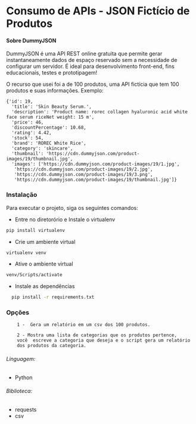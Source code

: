 # Consumo de APIs - JSON Fictício de Produtos

#### Sobre DummyJSON
DummyJSON é uma API REST online gratuita que permite gerar instantaneamente dados de espaço reservado sem a necessidade de configurar um servidor. É ideal para desenvolvimento front-end, fins educacionais, testes e prototipagem!

O recurso que usei foi a de 100 produtos, uma API fictícia que tem 100 produtos e suas informações. Exemplo:

```
{'id': 19,
  'title': 'Skin Beauty Serum.',
  'description': 'Product name: rorec collagen hyaluronic acid white face serum riceNet weight: 15 m',
  'price': 46,
  'discountPercentage': 10.68,
  'rating': 4.42,
  'stock': 54,
  'brand': 'ROREC White Rice',
  'category': 'skincare',
  'thumbnail': 'https://cdn.dummyjson.com/product-images/19/thumbnail.jpg',
  'images': ['https://cdn.dummyjson.com/product-images/19/1.jpg',
   'https://cdn.dummyjson.com/product-images/19/2.jpg',
   'https://cdn.dummyjson.com/product-images/19/3.png',
   'https://cdn.dummyjson.com/product-images/19/thumbnail.jpg']}
```

### Instalação

Para executar o projeto, siga os seguintes comandos:


  * Entre no diretorório e Instale o virtualenv
  ```sh
  pip install virtualenv
  ```

  * Crie um ambiente virtual
  ```sh
  virtualenv venv 
  ```

  * Ative o ambiente virtual
  ```sh
  venv/Scripts/activate
  ```
  
  * Instale as dependências 
  ```sh
    pip install -r requirements.txt
  ```

### Opções
```
    1 -  Gera um relatório em um csv dos 100 produtos.
```
```
    2 - Mostra uma lista de categorias que os produtos pertence,
    você  escreve a categoria que deseja e o script gera um relatório 
    dos produtos da categoria.
```
###### Linguagem: 
* Python
###### Biblioteca:
* requests
* csv